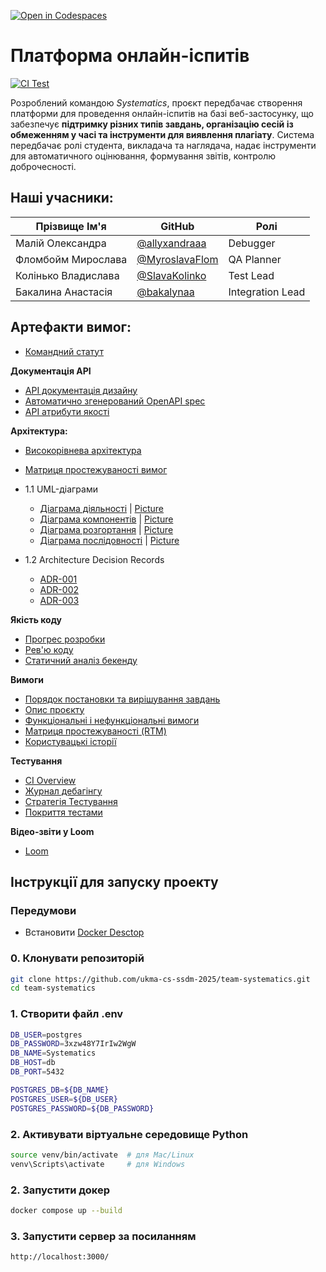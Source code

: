 [![Open in Codespaces](https://classroom.github.com/assets/launch-codespace-2972f46106e565e64193e422d61a12cf1da4916b45550586e14ef0a7c637dd04.svg)](https://classroom.github.com/open-in-codespaces?assignment_repo_id=20518032)

# Платформа онлайн-іспитів
[![CI Test](https://github.com/ukma-cs-ssdm-2025/team-systematics/actions/workflows/ci-test.yml/badge.svg)](https://github.com/ukma-cs-ssdm-2025/team-systematics/actions/workflows/ci-test.yml)

Розроблений командою _Systematics_, проєкт передбачає створення платформи для проведення онлайн-іспитів на базі веб-застосунку, що забезпечує __підтримку різних типів завдань, організацію сесій із обмеженням у часі та інструменти для виявлення плагіату__. Система передбачає ролі студента, викладача та наглядача, надає інструменти для автоматичного оцінювання, формування звітів, контролю доброчесності.

## Наші учасники:
| Прізвище Ім'я           | GitHub                                                 | Ролі
| ----------------------- | ------------------------------------------------------ |---------------------|
| Малій Олександра        | [@allyxandraaa](https://github.com/allyxandraaa)       | Debugger            |
| Фломбойм Мирослава      | [@MyroslavaFlom](https://github.com/MyroslavaFlom)     | QA Planner          |
| Колінько Владислава     | [@SlavaKolinko](https://github.com/SlavaKolinko)       | Test Lead           |
| Бакалина Анастасія      | [@bakalynaa](https://github.com/bakalynaa)             | Integration Lead    |

## Артефакти вимог:
- [Командний статут](/TeamCharter.md)

**Документація API**
- [API документація дизайну](/docs/api/api-design.md)
- [Автоматично згенерований OpenAPI spec](/docs/api/openapi-generated.yaml)
- [API атрибути якості](/docs/api/quality-attributes.md)

**Архітектура:**
- [Високорівнева архітектура](docs/architecture/high-level-design.md)
- [Матриця простежуваності вимог](/docs/architecture/traceability-matrix.md)

- 1.1 UML-діаграми
   - [Діаграма діяльності](/docs/architecture/uml/Activity_diagram.puml)     | [Picture](/docs/architecture/uml/uml-preview/Activity_diagram_preview.md)
   - [Діаграма компонентів](/docs/architecture/uml/Component_diagram.puml)   | [Picture](/docs/architecture/uml/uml-preview/Component_diagram_preview.md)
   - [Діаграма розгортання](/docs/architecture/uml/Deployment_diagram.puml)  | [Picture](/docs/architecture/uml/uml-preview/Deployment_diagram.md)
   - [Діаграма послідовності](/docs/architecture/uml/Sequence_diagram.puml)  | [Picture](/docs/architecture/uml/uml-preview/Sequence_diagram.md)

- 1.2 Architecture Decision Records
   - [ADR-001](/docs/architecture/ADR-001.md)
   - [ADR-002](/docs/architecture/ADR-002.md)
   - [ADR-003](/docs/architecture/ADR-003.md)

 **Якість коду**
 - [Прогрес розробки](/docs/code-quality/progress.md)
 - [Рев'ю коду](/docs/code-quality/review-report.md)
 - [Статичний аналіз бекенду](/docs/code-quality/static-analysis.md)

 **Вимоги**
 - [Порядок постановки та вирішування завдань](/docs/requirements/ISSUE_WORKFLOW.md)
 - [Опис проєкту](/docs/requirements/Project-Description.md)
 - [Функціональні і нефункціональні вимоги](/docs/requirements/requirements.md)
 - [Матриця простежуваності (RTM)](/docs/requirements/rtm.md)
 - [Користувацькі історії](/docs/requirements/user-stories.md)

 **Тестування**
 - [CI Overview](/docs/testing/ci-overview.md)
 - [Журнал дебагінгу](/docs/testing/debugging-log.md)
 - [Стратегія Тестування](/docs/testing/testing-strategy.md)
 - [Покриття тестами](/docs/testing/coverage.txt)

 **Відео-звіти у Loom**
 - [Loom](/Loom)


## Інструкції для запуску проекту
### Передумови
- Встановити [Docker Desctop](https://www.docker.com/products/docker-desktop/)

### 0. Клонувати репозиторій
```bash
git clone https://github.com/ukma-cs-ssdm-2025/team-systematics.git
cd team-systematics
```
### 1. Створити файл .env
```bash
DB_USER=postgres
DB_PASSWORD=3xzw48Y7IrIw2WgW
DB_NAME=Systematics
DB_HOST=db
DB_PORT=5432

POSTGRES_DB=${DB_NAME}
POSTGRES_USER=${DB_USER}
POSTGRES_PASSWORD=${DB_PASSWORD}
```

### 2. Активувати  віртуальне середовище Python
```bash
source venv/bin/activate  # для Mac/Linux
venv\Scripts\activate     # для Windows
```

### 2. Запустити докер 
```bash
docker compose up --build
```

### 3. Запустити сервер за посиланням
```bash
http://localhost:3000/
```
